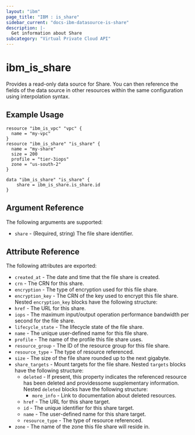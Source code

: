 ```yaml
---
layout: "ibm"
page_title: "IBM : is_share"
sidebar_current: "docs-ibm-datasource-is-share"
description: |-
  Get information about Share
subcategory: "Virtual Private Cloud API"
---
```


# ibm\_is_share

Provides a read-only data source for Share. You can then reference the fields of the data source in other resources within the same configuration using interpolation syntax.

## Example Usage

```hcl
resource "ibm_is_vpc" "vpc" {
  name = "my-vpc"
}
resource "ibm_is_share" "is_share" {
  name = "my-share"
  size = 200
  profile = "tier-3iops"
  zone = "us-south-2"
}

data "ibm_is_share" "is_share" {
	share = ibm_is_share.is_share.id
}
```

## Argument Reference

The following arguments are supported:

* `share` - (Required, string) The file share identifier.

## Attribute Reference

The following attributes are exported:

* `created_at` - The date and time that the file share is created.
* `crn` - The CRN for this share.
* `encryption` - The type of encryption used for this file share.
* `encryption_key` - The CRN of the key used to encrypt this file share. Nested `encryption_key` blocks have the following structure:
* `href` - The URL for this share.
* `iops` - The maximum input/output operation performance bandwidth per second for the file share.
* `lifecycle_state` - The lifecycle state of the file share.
* `name` - The unique user-defined name for this file share.
* `profile` - The name of the profile this file share uses.
* `resource_group` - The ID of the resource group for this file share.
* `resource_type` - The type of resource referenced.
* `size` - The size of the file share rounded up to the next gigabyte.
* `share_targets` - Mount targets for the file share. Nested `targets` blocks have the following structure:
	* `deleted` - If present, this property indicates the referenced resource has been deleted and providessome supplementary information. Nested `deleted` blocks have the following structure:
		* `more_info` - Link to documentation about deleted resources.
	* `href` - The URL for this share target.
	* `id` - The unique identifier for this share target.
	* `name` - The user-defined name for this share target.
	* `resource_type` - The type of resource referenced.
* `zone` - The name of the zone this file share will reside in.

